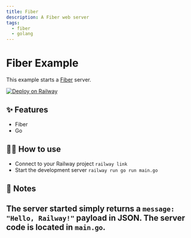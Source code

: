 ```yaml
---
title: Fiber
description: A Fiber web server
tags:
  - fiber
  - golang
---
```


# Fiber Example

This example starts a [Fiber](https://gofiber.io/) server.

[![Deploy on Railway](https://railway.app/button.svg)](https://railway.app/new/template/7di0JR)

## ✨ Features

- Fiber
- Go

## 💁‍♀️ How to use

- Connect to your Railway project `railway link`
- Start the development server `railway run go run main.go`

## 📝 Notes

The server started simply returns a `message: "Hello, Railway!"` payload in JSON. The server code is located in `main.go`.
-
